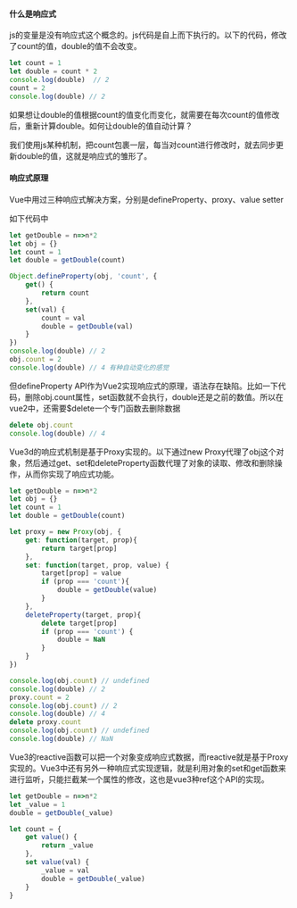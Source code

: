 #### 什么是响应式

js的变量是没有响应式这个概念的。js代码是自上而下执行的。以下的代码，修改了count的值，double的值不会改变。

```js	
let count = 1
let double = count * 2
console.log(double)  // 2
count = 2
console.log(double) // 2
```

如果想让double的值根据count的值变化而变化，就需要在每次count的值修改后，重新计算double。如何让double的值自动计算？

我们使用js某种机制，把count包裹一层，每当对count进行修改时，就去同步更新double的值，这就是响应式的雏形了。



#### 响应式原理

Vue中用过三种响应式解决方案，分别是defineProperty、proxy、value setter

如下代码中

```js
let getDouble = n=>n*2
let obj = {}
let count = 1
let double = getDouble(count)

Object.defineProperty(obj, 'count', {
	get() {
        return count
    },
    set(val) {
		count = val
        double = getDouble(val)
    }
})
console.log(double) // 2
obj.count = 2
console.log(double) // 4 有种自动变化的感觉
```

但defineProperty API作为Vue2实现响应式的原理，语法存在缺陷。比如一下代码，删除obj.count属性，set函数就不会执行，double还是之前的数值。所以在vue2中，还需要$delete一个专门函数去删除数据

```js
delete obj.count
console.log(double) // 4
```



Vue3d的响应式机制是基于Proxy实现的。以下通过new Proxy代理了obj这个对象，然后通过get、set和deleteProperty函数代理了对象的读取、修改和删除操作，从而你实现了响应式功能。

```js
let getDouble = n=>n*2
let obj = {}
let count = 1
let double = getDouble(count)

let proxy = new Proxy(obj, {
    get: function(target, prop){
        return target[prop]
    },
    set: function(target, prop, value) {
        target[prop] = value
        if (prop === 'count'){
            double = getDouble(value)
        }
    },
    deleteProperty(target, prop){
        delete target[prop]
        if (prop === 'count') {
            double = NaN
        }
    }
})

console.log(obj.count) // undefined
console.log(double) // 2
proxy.count = 2
console.log(obj.count) // 2
console.log(double) // 4
delete proxy.count
console.log(obj.count) // undefined
console.log(double) // NaN
```

Vue3的reactive函数可以把一个对象变成响应式数据，而reactive就是基于Proxy实现的。Vue3中还有另外一种响应式实现逻辑，就是利用对象的set和get函数来进行监听，只能拦截某一个属性的修改，这也是vue3种ref这个API的实现。

```js
let getDouble = n=>n*2
let _value = 1
double = getDouble(_value)

let count = {
    get value() {
		return _value
    },
    set value(val) {
        _value = val
        double = getDouble(_value)
    }
}
```

